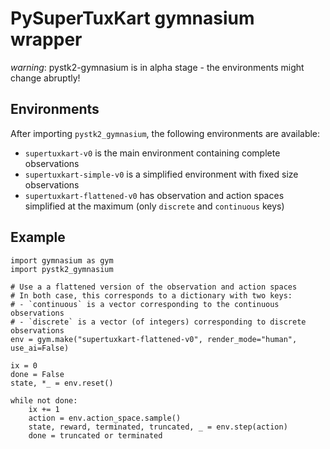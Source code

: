 # PySuperTuxKart gymnasium wrapper

*warning*: pystk2-gymnasium is in alpha stage - the environments might change abruptly!

## Environments

After importing `pystk2_gymnasium`, the following environments are available:

- `supertuxkart-v0` is the main environment containing complete observations
- `supertuxkart-simple-v0` is a simplified environment with fixed size observations
- `supertuxkart-flattened-v0` has observation and action spaces simplified at the maximum (only `discrete` and `continuous` keys)

## Example

```py3
import gymnasium as gym
import pystk2_gymnasium

# Use a a flattened version of the observation and action spaces
# In both case, this corresponds to a dictionary with two keys:
# - `continuous` is a vector corresponding to the continuous observations
# - `discrete` is a vector (of integers) corresponding to discrete observations
env = gym.make("supertuxkart-flattened-v0", render_mode="human", use_ai=False)

ix = 0
done = False
state, *_ = env.reset()

while not done:
    ix += 1
    action = env.action_space.sample()
    state, reward, terminated, truncated, _ = env.step(action)
    done = truncated or terminated        
```
